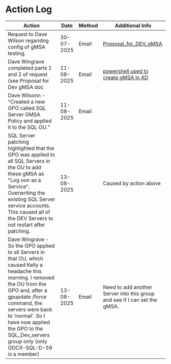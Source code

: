 # Action Log

| Action | Date | Method | Additional Info |
| ------ | --------- | ------ | ------------ |
| Request to Dave Wilson regaridng config of gMSA testing. | 30-07-2025 | Email | [Proposal_for_DEV_gMSA](./gmSA/Proposal_for_DEV_gMSAs.md) |
| Dave Wingrave completed parts 1 and 2 of request (see Proposal for Dev gMSA doc | 11-08-2025 | Email | [powershell used to create gMSA in AD](./img/New-ADServiceAcount-for_gMSA.jpg) |
| Dave Wilsonn - "Created a new GPO called SQL Server GMSA Policy and applied it to the SQL OU." | 11-08-2025 | Email | |  
| SQL Server patching highlighted that the GPO was applied to all SQL Servers in the OU to add these gMSA as "Log oon as a Service". Overwriting the existing SQL Server service accounts.  This caused all of the DEV Servers to not restart after patching. | 13-08-2025 | | Caused by action above |
| Dave Wingrave - So the GPO applied to all Servers in that OU, which caused Kelly a headache this morning. I removed the OU from the GPO and, after a gpupdate /force command, the servers were back to ‘normal’. So I have now applied the GPO to the SQL_Dev_servers group only (only ODCX-SQL-D-59 is a member) | 13-08-2025 | Email | Need to add another Server into this group and see if I can set the gMSA. |
